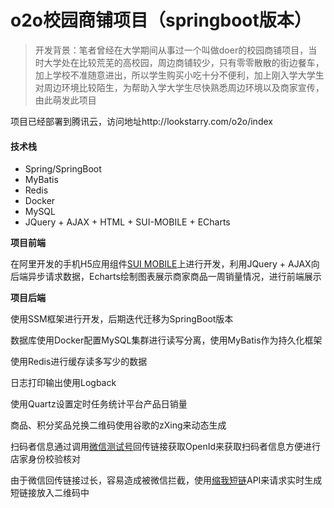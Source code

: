 # o2o校园商铺项目（springboot版本）

> 开发背景：笔者曾经在大学期间从事过一个叫做doer的校园商铺项目，当时大学处在比较荒芜的高校园，周边商铺较少，只有零零散散的街边餐车，加上学校不准随意进出，所以学生购买小吃十分不便利，加上刚入学大学生对周边环境比较陌生，为帮助入学大学生尽快熟悉周边环境以及商家宣传，由此萌发此项目

项目已经部署到腾讯云，访问地址http://lookstarry.com/o2o/index

#### 技术栈

* Spring/SpringBoot
* MyBatis
* Redis
* Docker
* MySQL
* JQuery + AJAX + HTML + SUI-MOBILE + ECharts


**项目前端**

在阿里开发的手机H5应用组件[SUI MOBILE](https://sui.thinkadmin.top/)上进行开发，利用JQuery + AJAX向后端异步请求数据，Echarts绘制图表展示商家商品一周销量情况，进行前端展示


**项目后端**

使用SSM框架进行开发，后期迭代迁移为SpringBoot版本

数据库使用Docker配置MySQL集群进行读写分离，使用MyBatis作为持久化框架

使用Redis进行缓存读多写少的数据

日志打印输出使用Logback

使用Quartz设置定时任务统计平台产品日销量

商品、积分奖品兑换二维码使用谷歌的zXing来动态生成

扫码者信息通过调用[微信测试号](https://mp.weixin.qq.com/debug/cgi-bin/sandbox?t=sandbox/login)回传链接获取OpenId来获取扫码者信息方便进行店家身份校验核对

由于微信回传链接过长，容易造成被微信拦截，使用[缩我短链](https://suowo.cn/)API来请求实时生成短链接放入二维码中


